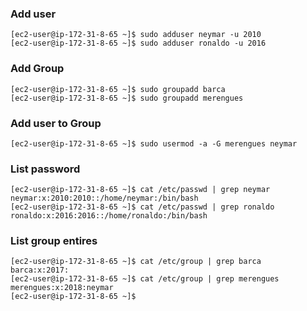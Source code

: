 ### Add user
```
[ec2-user@ip-172-31-8-65 ~]$ sudo adduser neymar -u 2010
[ec2-user@ip-172-31-8-65 ~]$ sudo adduser ronaldo -u 2016
```
### Add Group
```
[ec2-user@ip-172-31-8-65 ~]$ sudo groupadd barca
[ec2-user@ip-172-31-8-65 ~]$ sudo groupadd merengues
```
### Add user to Group
```
[ec2-user@ip-172-31-8-65 ~]$ sudo usermod -a -G merengues neymar
```
### List password 
```
[ec2-user@ip-172-31-8-65 ~]$ cat /etc/passwd | grep neymar
neymar:x:2010:2010::/home/neymar:/bin/bash
[ec2-user@ip-172-31-8-65 ~]$ cat /etc/passwd | grep ronaldo
ronaldo:x:2016:2016::/home/ronaldo:/bin/bash
```
### List group entires
```
[ec2-user@ip-172-31-8-65 ~]$ cat /etc/group | grep barca
barca:x:2017:
[ec2-user@ip-172-31-8-65 ~]$ cat /etc/group | grep merengues
merengues:x:2018:neymar
[ec2-user@ip-172-31-8-65 ~]$

```
